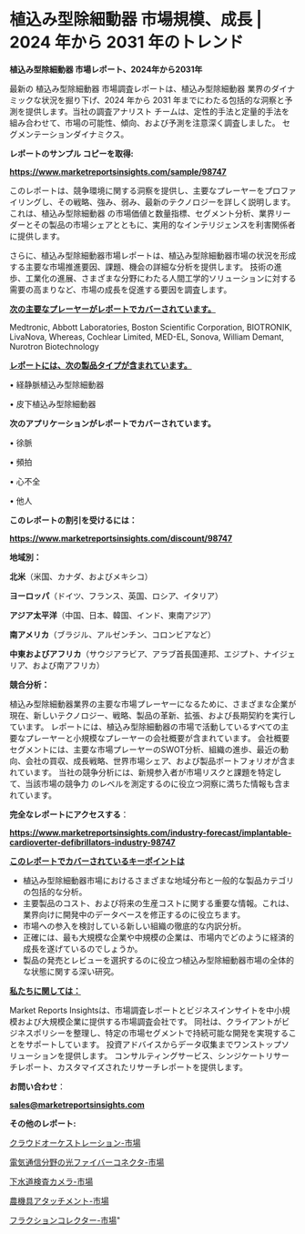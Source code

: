 # 植込み型除細動器 市場規模、成長 | 2024 年から 2031 年のトレンド

<strong>植込み型除細動器 市場レポート、2024年から2031年</strong>

最新の 植込み型除細動器 市場調査レポートは、植込み型除細動器 業界のダイナミックな状況を掘り下げ、2024 年から 2031 年までにわたる包括的な洞察と予測を提供します。当社の調査アナリスト チームは、定性的手法と定量的手法を組み合わせて、市場の可能性、傾向、および予測を注意深く調査しました。 セグメンテーションダイナミクス。



<strong>レポートのサンプル コピーを取得:</strong> <a href=https://www.marketreportsinsights.com/sample/98747>

<strong><u>https://www.marketreportsinsights.com/sample/98747</u></strong></a>

このレポートは、競争環境に関する洞察を提供し、主要なプレーヤーをプロファイリングし、その戦略、強み、弱み、最新のテクノロジーを詳しく説明します。 これは、植込み型除細動器 の市場価値と数量指標、セグメント分析、業界リーダーとその製品の市場シェアとともに、実用的なインテリジェンスを利害関係者に提供します。

さらに、植込み型除細動器市場レポートは、植込み型除細動器市場の状況を形成する主要な市場推進要因、課題、機会の詳細な分析を提供します。 技術の進歩、工業化の進展、さまざまな分野にわたる人間工学的ソリューションに対する需要の高まりなど、市場の成長を促進する要因を調査します。



<strong><u>次の主要なプレーヤーがレポートでカバーされています。</u></strong>

Medtronic, Abbott Laboratories, Boston Scientific Corporation, BIOTRONIK, LivaNova, Whereas, Cochlear Limited, MED-EL, Sonova, William Demant, Nurotron Biotechnology



<strong><u><b>レポートには、次の製品タイプが含まれています。</b></u></strong>

• 経静脈植込み型除細動器

• 皮下植込み型除細動器



<strong><b>次のアプリケーションがレポートでカバーされています。</b></strong>

• 徐脈

• 頻拍

• 心不全

• 他人



<strong><b>このレポートの割引を受けるには：</b></strong><a href=https://www.marketreportsinsights.com/discount/98747>

<strong><u>https://www.marketreportsinsights.com/discount/98747</u></strong></a>



<strong>地域別：</strong>



<strong>北米</strong>（米国、カナダ、およびメキシコ）



<strong>ヨーロッパ</strong>（ドイツ、フランス、英国、ロシア、イタリア）



<strong>アジア太平洋</strong>（中国、日本、韓国、インド、東南アジア）



<strong>南アメリカ</strong>（ブラジル、アルゼンチン、コロンビアなど）



<strong>中東およびアフリカ</strong>（サウジアラビア、アラブ首長国連邦、エジプト、ナイジェリア、および南アフリカ）



<strong>競合分析：</strong>

植込み型除細動器業界の主要な市場プレーヤーになるために、さまざまな企業が現在、新しいテクノロジー、戦略、製品の革新、拡張、および長期契約を実行しています。 レポートには、植込み型除細動器の市場で活動しているすべての主要なプレーヤーと小規模なプレーヤーの会社概要が含まれています。 会社概要セグメントには、主要な市場プレーヤーのSWOT分析、組織の進歩、最近の動向、会社の買収、成長戦略、世界市場シェア、および製品ポートフォリオが含まれています。 当社の競争分析には、新規参入者が市場リスクと課題を特定して、当該市場の競争力 のレベルを測定するのに役立つ洞察に満ちた情報も含まれています。



<strong>完全なレポートにアクセスする</strong>：

<a href=https://www.marketreportsinsights.com/industry-forecast/implantable-cardioverter-defibrillators-industry-98747>

<strong><u>https://www.marketreportsinsights.com/industry-forecast/implantable-cardioverter-defibrillators-industry-98747</u></strong></a>



<strong><u><b>このレポートでカバーされているキーポイントは</b></u></strong>
<ul>
  <li>植込み型除細動器市場におけるさまざまな地域分布と一般的な製品カテゴリの包括的な分析。</li>
  <li>主要製品のコスト、および将来の生産コストに関する重要な情報。これは、業界向けに開発中のデータベースを修正するのに役立ちます。</li>
  <li>市場への参入を検討している新しい組織の徹底的な内訳分析。</li>
  <li>正確には、最も大規模な企業や中規模の企業は、市場内でどのように経済的成長を遂げているのでしょうか。</li>
  <li>製品の発売とレビューを選択するのに役立つ植込み型除細動器市場の全体的な状態に関する深い研究。</li>
</ul>


<strong><u><b>私たちに関しては：</b></u></strong>

Market Reports Insightsは、市場調査レポートとビジネスインサイトを中小規模および大規模企業に提供する市場調査会社です。 同社は、クライアントがビジネスポリシーを整理し、特定の市場セグメントで持続可能な開発を実現することをサポートしています。 投資アドバイスからデータ収集までワンストップソリューションを提供します。 コンサルティングサービス、シンジケートリサーチレポート、カスタマイズされたリサーチレポートを提供します。



<strong><b>お問い合わせ</b></strong>：

<a href=mailto:sales@marketreportsinsights.com>

<strong><u>sales@marketreportsinsights.com</u></strong></a>



<strong>その他のレポート:</strong>

<a href=https://www.linkedin.com/pulse/クラウドオーケストレーション-市場-2023-新興市場-将来の動向と市場需要-j1jtf/>クラウドオーケストレーション-市場</a>

<a href=https://www.linkedin.com/pulse/電気通信分野の光ファイバーコネクタ-市場-2023-総利益と主要ベンダー-2030-enmhf/>電気通信分野の光ファイバーコネクタ-市場</a>

<a href=https://www.linkedin.com/pulse/下水道検査カメラ-市場-2023-swot-分析と最新イノベーション-2030-pr-news-hub-a2daf/>下水道検査カメラ-市場</a>

<a href=https://www.linkedin.com/pulse/農機具アタッチメント-市場-2023-最新の-cagr-および成長分析-2030-market-tribunal-vyu3f/>農機具アタッチメント-市場</a>

<a href=https://www.linkedin.com/pulse/フラクションコレクター-市場-2023-総利益と主要ベンダー-2030-pr-news-hub-4lrtf/>フラクションコレクター-市場</a>"
